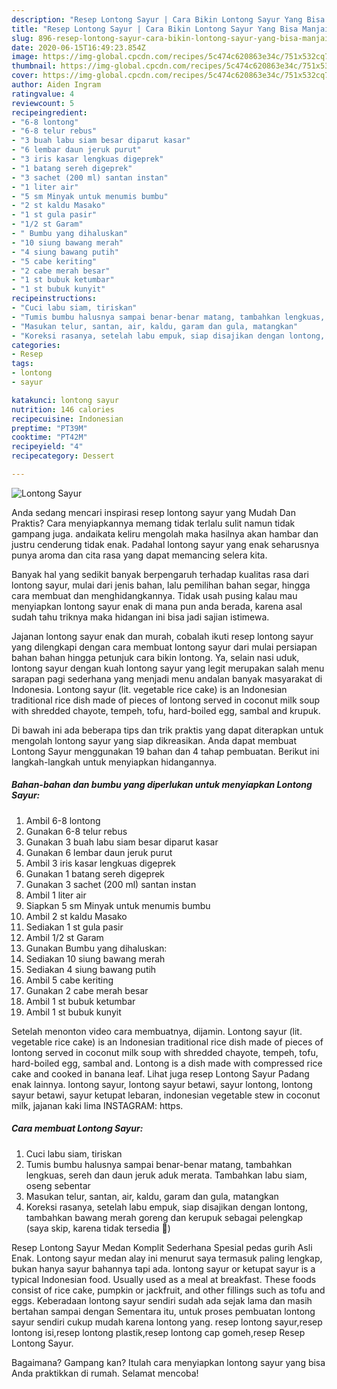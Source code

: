 ```yaml
---
description: "Resep Lontong Sayur | Cara Bikin Lontong Sayur Yang Bisa Manjain Lidah"
title: "Resep Lontong Sayur | Cara Bikin Lontong Sayur Yang Bisa Manjain Lidah"
slug: 896-resep-lontong-sayur-cara-bikin-lontong-sayur-yang-bisa-manjain-lidah
date: 2020-06-15T16:49:23.854Z
image: https://img-global.cpcdn.com/recipes/5c474c620863e34c/751x532cq70/lontong-sayur-foto-resep-utama.jpg
thumbnail: https://img-global.cpcdn.com/recipes/5c474c620863e34c/751x532cq70/lontong-sayur-foto-resep-utama.jpg
cover: https://img-global.cpcdn.com/recipes/5c474c620863e34c/751x532cq70/lontong-sayur-foto-resep-utama.jpg
author: Aiden Ingram
ratingvalue: 4
reviewcount: 5
recipeingredient:
- "6-8 lontong"
- "6-8 telur rebus"
- "3 buah labu siam besar diparut kasar"
- "6 lembar daun jeruk purut"
- "3 iris kasar lengkuas digeprek"
- "1 batang sereh digeprek"
- "3 sachet (200 ml) santan instan"
- "1 liter air"
- "5 sm Minyak untuk menumis bumbu"
- "2 st kaldu Masako"
- "1 st gula pasir"
- "1/2 st Garam"
- " Bumbu yang dihaluskan"
- "10 siung bawang merah"
- "4 siung bawang putih"
- "5 cabe keriting"
- "2 cabe merah besar"
- "1 st bubuk ketumbar"
- "1 st bubuk kunyit"
recipeinstructions:
- "Cuci labu siam, tiriskan"
- "Tumis bumbu halusnya sampai benar-benar matang, tambahkan lengkuas, sereh dan daun jeruk aduk merata. Tambahkan labu siam, oseng sebentar"
- "Masukan telur, santan, air, kaldu, garam dan gula, matangkan"
- "Koreksi rasanya, setelah labu empuk, siap disajikan dengan lontong, tambahkan bawang merah goreng dan kerupuk sebagai pelengkap (saya skip, karena tidak tersedia 🤣)"
categories:
- Resep
tags:
- lontong
- sayur

katakunci: lontong sayur 
nutrition: 146 calories
recipecuisine: Indonesian
preptime: "PT39M"
cooktime: "PT42M"
recipeyield: "4"
recipecategory: Dessert

---
```



![Lontong Sayur](https://img-global.cpcdn.com/recipes/5c474c620863e34c/751x532cq70/lontong-sayur-foto-resep-utama.jpg)

Anda sedang mencari inspirasi resep lontong sayur yang Mudah Dan Praktis? Cara menyiapkannya memang tidak terlalu sulit namun tidak gampang juga. andaikata keliru mengolah maka hasilnya akan hambar dan justru cenderung tidak enak. Padahal lontong sayur yang enak seharusnya punya aroma dan cita rasa yang dapat memancing selera kita.

Banyak hal yang sedikit banyak berpengaruh terhadap kualitas rasa dari lontong sayur, mulai dari jenis bahan, lalu pemilihan bahan segar, hingga cara membuat dan menghidangkannya. Tidak usah pusing kalau mau menyiapkan lontong sayur enak di mana pun anda berada, karena asal sudah tahu triknya maka hidangan ini bisa jadi sajian istimewa.

Jajanan lontong sayur enak dan murah, cobalah ikuti resep lontong sayur yang dilengkapi dengan cara membuat lontong sayur dari mulai persiapan bahan bahan hingga petunjuk cara bikin lontong. Ya, selain nasi uduk, lontong sayur dengan kuah lontong sayur yang legit merupakan salah menu sarapan pagi sederhana yang menjadi menu andalan banyak masyarakat di Indonesia. Lontong sayur (lit. vegetable rice cake) is an Indonesian traditional rice dish made of pieces of lontong served in coconut milk soup with shredded chayote, tempeh, tofu, hard-boiled egg, sambal and krupuk.


Di bawah ini ada beberapa tips dan trik praktis yang dapat diterapkan untuk mengolah lontong sayur yang siap dikreasikan. Anda dapat membuat Lontong Sayur menggunakan 19 bahan dan 4 tahap pembuatan. Berikut ini langkah-langkah untuk menyiapkan hidangannya.

<!--inarticleads1-->

##### Bahan-bahan dan bumbu yang diperlukan untuk menyiapkan Lontong Sayur:

1. Ambil 6-8 lontong
1. Gunakan 6-8 telur rebus
1. Gunakan 3 buah labu siam besar diparut kasar
1. Gunakan 6 lembar daun jeruk purut
1. Ambil 3 iris kasar lengkuas digeprek
1. Gunakan 1 batang sereh digeprek
1. Gunakan 3 sachet (200 ml) santan instan
1. Ambil 1 liter air
1. Siapkan 5 sm Minyak untuk menumis bumbu
1. Ambil 2 st kaldu Masako
1. Sediakan 1 st gula pasir
1. Ambil 1/2 st Garam
1. Gunakan  Bumbu yang dihaluskan:
1. Sediakan 10 siung bawang merah
1. Sediakan 4 siung bawang putih
1. Ambil 5 cabe keriting
1. Gunakan 2 cabe merah besar
1. Ambil 1 st bubuk ketumbar
1. Ambil 1 st bubuk kunyit


Setelah menonton video cara membuatnya, dijamin. Lontong sayur (lit. vegetable rice cake) is an Indonesian traditional rice dish made of pieces of lontong served in coconut milk soup with shredded chayote, tempeh, tofu, hard-boiled egg, sambal and. Lontong is a dish made with compressed rice cake and cooked in banana leaf. Lihat juga resep Lontong Sayur Padang enak lainnya. lontong sayur, lontong sayur betawi, sayur lontong, lontong sayur betawi, sayur ketupat lebaran, indonesian vegetable stew in coconut milk, jajanan kaki lima INSTAGRAM: https. 

<!--inarticleads2-->

##### Cara membuat Lontong Sayur:

1. Cuci labu siam, tiriskan
1. Tumis bumbu halusnya sampai benar-benar matang, tambahkan lengkuas, sereh dan daun jeruk aduk merata. Tambahkan labu siam, oseng sebentar
1. Masukan telur, santan, air, kaldu, garam dan gula, matangkan
1. Koreksi rasanya, setelah labu empuk, siap disajikan dengan lontong, tambahkan bawang merah goreng dan kerupuk sebagai pelengkap (saya skip, karena tidak tersedia 🤣)


Resep Lontong Sayur Medan Komplit Sederhana Spesial pedas gurih Asli Enak. Lontong sayur medan alay ini menurut saya termasuk paling lengkap, bukan hanya sayur bahannya tapi ada. lontong sayur or ketupat sayur is a typical Indonesian food. Usually used as a meal at breakfast. These foods consist of rice cake, pumpkin or jackfruit, and other fillings such as tofu and eggs. Keberadaan lontong sayur sendiri sudah ada sejak lama dan masih bertahan sampai dengan Sementara itu, untuk proses pembuatan lontong sayur sendiri cukup mudah karena lontong yang. resep lontong sayur,resep lontong isi,resep lontong plastik,resep lontong cap gomeh,resep Resep Lontong Sayur. 

Bagaimana? Gampang kan? Itulah cara menyiapkan lontong sayur yang bisa Anda praktikkan di rumah. Selamat mencoba!
